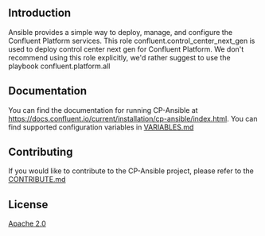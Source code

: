 ## Introduction

Ansible provides a simple way to deploy, manage, and configure the Confluent Platform services.
This role confluent.control_center_next_gen is used to deploy control center next gen for Confluent Platform.
We don't recommend using this role explicitly, we'd rather suggest to use the playbook confluent.platform.all

## Documentation

You can find the documentation for running CP-Ansible at https://docs.confluent.io/current/installation/cp-ansible/index.html.
You can find supported configuration variables in [VARIABLES.md](docs/VARIABLES.md)

## Contributing

If you would like to contribute to the CP-Ansible project, please refer to the [CONTRIBUTE.md](docs/CONTRIBUTING.md)

## License

[Apache 2.0](docs/LICENSE.md)
